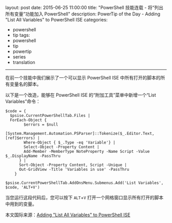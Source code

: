 ﻿layout: post
date: 2015-06-25 11:00:00
title: "PowerShell 技能连载 - 将“列出所有变量”功能加入 PowerShell"
description: PowerTip of the Day - Adding "List All Variables" to PowerShell ISE
categories:
- powershell
- tip
tags:
- powershell
- tip
- powertip
- series
- translation
---
在前一个技能中我们展示了一个可以显示 PowerShell ISE 中所有打开的脚本的所有变量名的脚本。

以下是一个改造，能够在 PowerShell ISE 的“附加工具”菜单中新增一个“List Variables”命令：

    $code = {
      $psise.CurrentPowerShellTab.Files |
      ForEach-Object {
            $errors = $null
            [System.Management.Automation.PSParser]::Tokenize($_.Editor.Text, [ref]$errors) |
            Where-Object { $_.Type -eq 'Variable'} |
            Select-Object -Property Content |
            Add-Member -MemberType NoteProperty -Name Script -Value $_.DisplayName -PassThru
          } |
          Sort-Object -Property Content, Script -Unique |
          Out-GridView -Title 'Variables in use' -PassThru
        }
        
    $psise.CurrentPowerShellTab.AddOnsMenu.Submenus.Add('List Variables', $code, 'ALT+V')

当您运行这段代码后，您可以按下 `ALT`+`V` 打开一个网格窗口显示所有打开的脚本中用到的变量。

<!--more-->
本文国际来源：[Adding "List All Variables" to PowerShell ISE](http://community.idera.com/powershell/powertips/b/tips/posts/adding-quot-list-all-variables-quot-to-powershell-ise)
